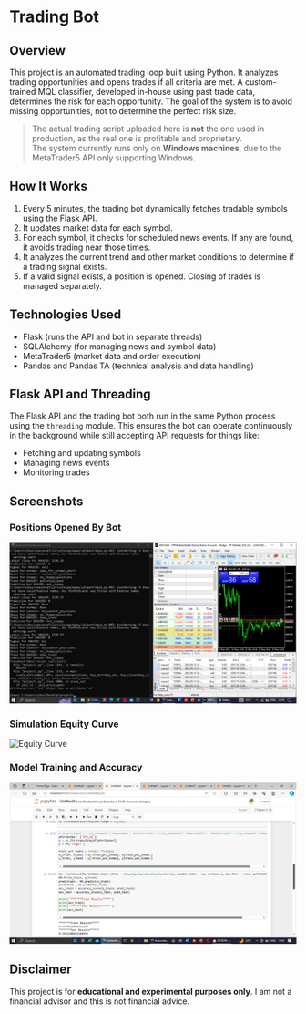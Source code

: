 # Trading Bot

## Overview
This project is an automated trading loop built using Python. It analyzes trading opportunities and opens trades if all criteria are met. A custom-trained MQL classifier, developed in-house using past trade data, determines the risk for each opportunity. The goal of the system is to avoid missing opportunities, not to determine the perfect risk size. 

> The actual trading script uploaded here is **not** the one used in production, as the real one is profitable and proprietary.  
> The system currently runs only on **Windows machines**, due to the MetaTrader5 API only supporting Windows.

## How It Works
1. Every 5 minutes, the trading bot dynamically fetches tradable symbols using the Flask API.
2. It updates market data for each symbol.
3. For each symbol, it checks for scheduled news events. If any are found, it avoids trading near those times.
4. It analyzes the current trend and other market conditions to determine if a trading signal exists.
5. If a valid signal exists, a position is opened. Closing of trades is managed separately.

## Technologies Used
- Flask (runs the API and bot in separate threads)
- SQLAlchemy (for managing news and symbol data)
- MetaTrader5 (market data and order execution)
- Pandas and Pandas TA (technical analysis and data handling)

## Flask API and Threading
The Flask API and the trading bot both run in the same Python process using the `threading` module. This ensures the bot can operate continuously in the background while still accepting API requests for things like:
- Fetching and updating symbols
- Managing news events
- Monitoring trades

## Screenshots

### Positions Opened By Bot
![Positions Opened By Bot](./assets/screenshots/trades_opened_by_the_bot.png)

### Simulation Equity Curve
![Equity Curve](./assets/screenshots/sismple_equity_curve.png)

### Model Training and Accuracy
![Model Accuracy](./assets/screenshots/model_accuracy.png)

## Disclaimer
This project is for **educational and experimental purposes only**. I am not a financial advisor and this is not financial advice.
  